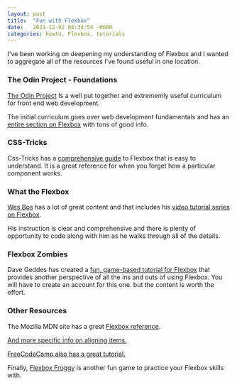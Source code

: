 ```yaml
---
layout: post
title:  "Fun with Flexbox"
date:   2021-12-02 08:34:54 -0600
categories: howto, Flexbox, tutorials
---
```


I've been working on deepening my understanding of Flexbox and I wanted to aggregate all of the resources I've found useful in one location. 


### The Odin Project - Foundations

[The Odin Project](https://www.theodinproject.com/) Is a well put together and extrememly useful curriculum for front end web development. 

The initial curriculum goes over web development fundamentals and has an [entire section on Flexbox](https://www.theodinproject.com/paths/foundations/courses/foundations/lessons/introduction-to-flexbox)  with tons of good info.


### CSS-Tricks

Css-Tricks has a [comprehensive guide](https://css-tricks.com/snippets/css/a-guide-to-flexbox/) to Flexbox that is easy to understand. It is a great reference for when you forget how a particular component works.

### What the Flexbox

[Wes Bos](https://wesbos.com/) has a lot of great content and that includes his [video tutorial series on Flexbox](https://flexbox.io).

His instruction is clear and comprehensive and there is plenty of opportunity to code along with him as he walks through all of the details. 

### Flexbox Zombies

Dave Geddes has created a [fun, game-based tutorial for Flexbox](https://geddski.teachable.com/p/flexbox-zombies) that provides another perspective of all the ins and outs of using Flexbox.
You will have to create an account for this one. but the content is worth the effort. 

### Other Resources

The Mozilla MDN site has a great [Flexbox reference](https://developer.mozilla.org/en-US/docs/Web/CSS/CSS_Flexible_Box_Layout/Basic_Concepts_of_Flexbox). 

[And more specific info on aligning items.](https://developer.mozilla.org/en-US/docs/Web/CSS/CSS_Flexible_Box_Layout/Aligning_Items_in_a_Flex_Container) 

[FreeCodeCamp also has a great tutorial.](https://www.freecodecamp.org/news/css-flexbox-tutorial-with-cheatsheet/) 

Finally, [Flexbox Froggy](https://flexboxfroggy.com/) is another fun game to practice your Flexbox skills with. 

